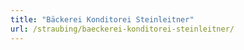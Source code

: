 ```yaml
---
title: "Bäckerei Konditorei Steinleitner"
url: /straubing/baeckerei-konditorei-steinleitner/
---
```

